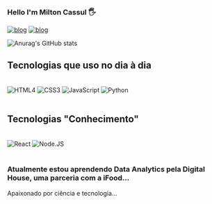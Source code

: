 ### Hello I'm Milton Cassul 🖐️

[![blog](https://img.shields.io/badge/LinkedIn-0077B5?style=for-the-badge&logo=linkedin&logoColor=white)](https://www.linkedin.com/in/miltoncassul/)
[![blog](https://img.shields.io/badge/Instagram-E4405F?style=for-the-badge&logo=instagram&logoColor=white)](https://www.instagram.com/miltoncassul)

![Anurag's GitHub stats](https://github-readme-stats.vercel.app/api?username=miltoncassul&show_icons=true&theme=radical)

## Tecnologias que uso no dia à dia

<div style = "display: inline_blok"><br/>
    <img align = "center" alt = "HTML4" src= "https://img.shields.io/badge/HTML5-E34F26?style=for-the-badge&logo=html5&logoColor=white" /> 
    <img align = "center" alt = "CSS3" src= "https://img.shields.io/badge/CSS3-1572B6?style=for-the-badge&logo=css3&logoColor=white" />
    <img align = "center" alt = "JavaScript" src= "https://img.shields.io/badge/JavaScript-F7DF1E?style=for-the-badge&logo=javascript&logoColor=black" />
    <img align = "center" alt = "Python" src= "https://img.shields.io/badge/Python-3776AB?style=for-the-badge&logo=python&logoColor=white" />    
</div><br>

## Tecnologias "Conhecimento"

<div style = "display: inline_blok"><br/>
    <img align = "center" alt = "React" src= "https://img.shields.io/badge/React-20232A?style=for-the-badge&logo=react&logoColor=61DAFB" />
    <img align = "center" alt = "Node.JS" src= "https://img.shields.io/badge/Node.js-43853D?style=for-the-badge&logo=node.js&logoColor=white" />   
</div><br/>

### Atualmente estou aprendendo Data Analytics pela Digital House, uma parceria com a iFood...

Apaixonado por ciência e tecnologia...
